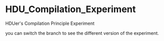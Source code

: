 # HDU_Compilation_Experiment
HDUer's Compilation Principle Experiment

you can switch the branch to see the different version of the experiment.